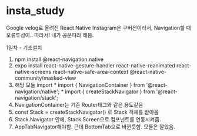 # insta_study
Google velog로 올려진 React Native Instagram은 구버전이라서, Navigation할 때 오류투성이.. 따라서! 내가 공문따라 해봄.  

1일차 - 기초설치  
  1. npm install @react-navigation.native  
  2. expo install react-native-gesture-handler react-native-reanimated  react-native-screens react-native-safe-area-context @react-native-community/masked-view  
  3. 해당 모듈 import
    * import { NavigationContainer } from '@react-navigation/native';
    * import { createStackNavigator } from '@react-navigation/stack';
  4. NavigationContainer는 기존 Router태그와 같은 용도같음
  5. const Stack = createStackNavigator() 로 Stack 객체를 받아옴
  6. Stack.Navigator 안에, Stack.Screen으로 컴포넌트를 연동시켜줌.
  7. AppTabNavigator해야함. 근데 BottomTab으로 바뀐듯함. 모듈은 깔았음.